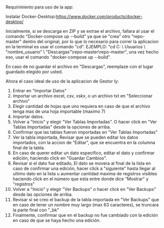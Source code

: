 Requirimiento para uso de la app:

Instalar Docker-Desktop:https://www.docker.com/products/docker-desktop/

Inicialmente, si se descarga en ZIP y se extrae el archivo, fallara al usar el comando "Docker-compose up --build" ya que se "crea" otro "repo-master" dentro del original, por lo que lo necesario para correr la aplicacion en la terminal es usar el comando "cd". EJEMPLO: "cd C: \ Usuarios \ "nombre_usuario" \ "Descargas"\repo-master\repo-master", una vez hecho eso, usar el comando "docker-compose up --build".

En caso de no guardar el archivo en "Descargas", reemplaze con el lugar guardado elegido por usted.

Ahora el caso ideal de uso de la aplicacion de Gestor ly:

1. Entrar en "Importar Datos"
2. Importar un archivo excel, csv, xskx, o un archivo txt en "Seleccionar archivo"
3. Elegir cantidad de hojas que uno requiera en caso de que el archivo tenga mas de una hoja importable (maximo 7)
4. Importar datos.
5. Volver a "Inicio" y elegir "Ver Tablas Importadas". O hacer click en "Ver Tablas Importadas" desde la opciones de arriba.
6. Confirmar que las tablas fueron importadas en "Ver Tablas Importadas"
7. Ver la tabla importada, Revisar que se pueden editar los datos importados, con la accion de "Editar", que se encuentra en la columna final de la tabla.
8. En caso de querer editar un dato especifico, editar el dato y confirmar edición, haciendo click en "Guardar Cambios".
9. Revisar si el dato fue editado, El dato se movera al final de la lista en caso de confirmar una edición, hacer click a "siguiente" hasta llegar al ultimo dato en la lista u aumentar cantidad maxima de registros visibles haciendo click en el número que esta entre donde dice "Mostrar" y "registros"
10. Volver a "Inicio" y elegir "Ver Backups" o hacer click en "Ver Backups" desde las opciones de arriba.
11. Revisar si se creo el backup de la tabla importada en "Ver Backups" que en caso de tener un nombre muy largo (max 63 caracteres), se truncara la parte final con "_bk"
12. Finalmente, confirmar que en el backup no fue cambiado con la edición en caso de que se haya hecho una edición.
